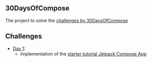 ## 30DaysOfCompose

The project to solve the [challenges by 30DaysOfCompose](https://twitter.com/AndroidDev/status/1509878251061133314)

## Challenges

- [Day 1](https://twitter.com/AndroidDev/status/1510002613168836608): 
  - Implementation of the [starter tutorial Jetpack Compose App](https://developer.android.com/jetpack/compose/tutorial)

<!-- ## 📁 Acesso ao projeto
